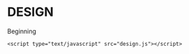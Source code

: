<!DOCTYPE html>
<html>
<head>
	<title>UI</title>
	<link rel="stylesheet" type="text/css" href="style.css">
</head>
<body>
	<div class="container">
		<h1>DESIGN</h1>
		<p>Beginning</p>
	</div>

	<script type="text/javascript" src="design.js"></script>
</body>
</html>

